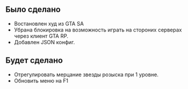 ## Было сделано

- Востановлен худ из GTA SA
- Убрана блокировка на возможность играть на стороних серверах через клиент GTA RP.
- Добавлен JSON конфиг.

## Будет сделано

- Отрегулировать мерцание звезды розыска при 1 уровне.
- Обновить меню на F1